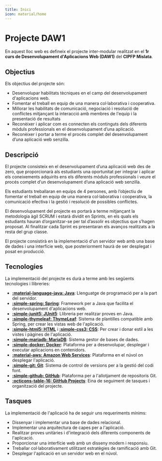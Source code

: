 ```yaml
---
title: Inici
icon: material/home
---
```

# Projecte DAW1

En aquest lloc web es defineix el projecte inter-modular realitzat
en el __1r curs de Desenvolupament d'Aplicacions Web (DAW1)__
del __CIPFP Mislata__.

## Objectius
Els objectius del projecte són: 

- Desenvolupar habilitats tècniques en el camp del desenvolupament d'aplicacions web. 
- Fomentar el treball en equip de una manera col·laborativa i cooperativa. 
- Millorar les habilitats de comunicació, negociació i resolució de conflictes mitjançant la interacció amb membres de l'equip i la presentació de resultats 
- Reconèixer i aplicar com es connecten els continguts dels diferents mòduls professionals en el desenvolupament d’una aplicació. 
- Reconèixer i portar a terme el procés complet del desenvolupament d’una aplicació web senzilla. 


## Descripció
El projecte consisteix en el desenvolupament d’una aplicació web des de zero,
que proporcionarà als estudiants una oportunitat per integrar i aplicar els coneixements
adquirits ens els diferents mòduls professionals i veure el procés complet d’un desenvolupament d’una aplicació web senzilla.

Els estudiants treballaran en equips de 4 persones, amb l’objectiu de fomentar el treball en equip de una manera col·laborativa i cooperativa,
la comunicació efectiva i la gestió i resolució de possibles conflictes. 

El desenvolupament del projecte es portarà a terme mitjançant la metodologia àgil SCRUM i estarà dividit en Sprints,
en els quals els estudiants hauran d’organitzar-se per tal d’assolir es objectius que s’hagen proposat.
Al finalitzar cada Sprint es presentaran els avanços realitzats a la resta del grup classe.

El projecte consistirà en la implementació d'un servidor web amb una base de dades i una interfície web,
que posteriorment haurà de ser desplegat i posat en producció.


## Tecnologies
La implementació del projecte es durà a terme amb les següents tecnologies i llibreries: 

- __[:material-language-java: Java][java]__: Llenguatge de programació per a la part del servidor.
- __[:simple-spring: Spring][spring]__: Framework per a Java que facilita el desenvolupament d'aplicacions web.
- __[:simple-junit5: JUnit5][junit5]__: Llibreria per realitzar proves en Java.
- __[:simple-thymeleaf: ThymeLeaf][thymeleaf]__: Sistema de plantilles compatible amb Spring, per crear les vistas web de l'aplicació.
- __[:simple-html5: HTML][html]__ i __[:simple-css3: CSS][css]__: Per crear i donar estil a les vistes i pàgines de l'aplicació.
- __[:simple-mariadb: MariaDB][mariadb]__: Sistema gestor de bases de dades.
- __[:simple-docker: Docker][docker]__: Plataforma per a desenvolupar, desplegar i executar aplicacions en contenidors.
- __[:material-aws: Amazon Web Services][aws]__: Plataforma en el núvol on desplegar l'aplicació.
- __[:simple-git: Git][git]__: Sistema de control de versions per a la gestió del codi font.
- __[:simple-github: GitHub][github]__: Plataforma per a l'allotjament de repositoris Git.
- __[:octicons-table-16: GitHub Projects][github-projects]__: Eina de seguiment de tasques i organització del projecte.

[java]: https://www.java.com/
[spring]: https://spring.io/
[junit5]: https://junit.org/junit5/
[thymeleaf]: https://www.thymeleaf.org/
[html]: https://developer.mozilla.org/es/docs/Web/HTML
[css]: https://developer.mozilla.org/es/docs/Web/CSS
[mariadb]: https://mariadb.org/
[docker]: https://www.docker.com/
[aws]: https://aws.amazon.com/
[git]: https://git-scm.com/
[github]: https://github.com
[github-projects]: https://docs.github.com/es/issues/planning-and-tracking-with-projects/learning-about-projects/about-projects


## Tasques
La implementació de l'aplicació ha de seguir uns requeriments mínims:

- Dissenyar i implementar una base de dades relacional.
- Implementar una arquitectura de capes per a l'aplicació.
- Realitzar proves unitàries i d'integració dels diferents components de l'aplicació.
- Proporcionar una interfície web amb un disseny modern i responsiu.
- Treballar col·laborativament utilitzant estratègies de ramificació amb Git.
- Desplegar l'aplicació en un servidor web en el núvol.
